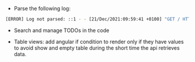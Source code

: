 - Parse the following log:

```bash
[ERROR] Log not parsed: ::1 - - [21/Dec/2021:09:59:41 +0100] "GET / HTTP/1.1" 400 248 "-" "curl/7.74.0"
```

- Search and manage TODOs in the code 

- Table views: add angular if condition to render only if they have values to avoid show and empty table during the short time the api retrieves data.
